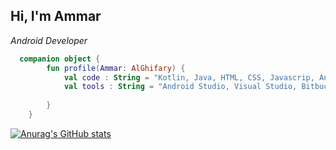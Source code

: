 
<h2> Hi, I'm Ammar</h2>


<p><em>Android Developer
  
</em></p>


```kotlin
  companion object {
        fun profile(Ammar: AlGhifary) {
            val code : String = "Kotlin, Java, HTML, CSS, Javascrip, Angular"
            val tools : String = "Android Studio, Visual Studio, Bitbucket, Git, Figma
    
        }
    }
```

[![Anurag's GitHub stats](https://github-readme-stats.vercel.app/api?username=AmmarAlGhifary&show_icons=true&theme=dark)](https://github.com/anuraghazra/github-readme-stats)

